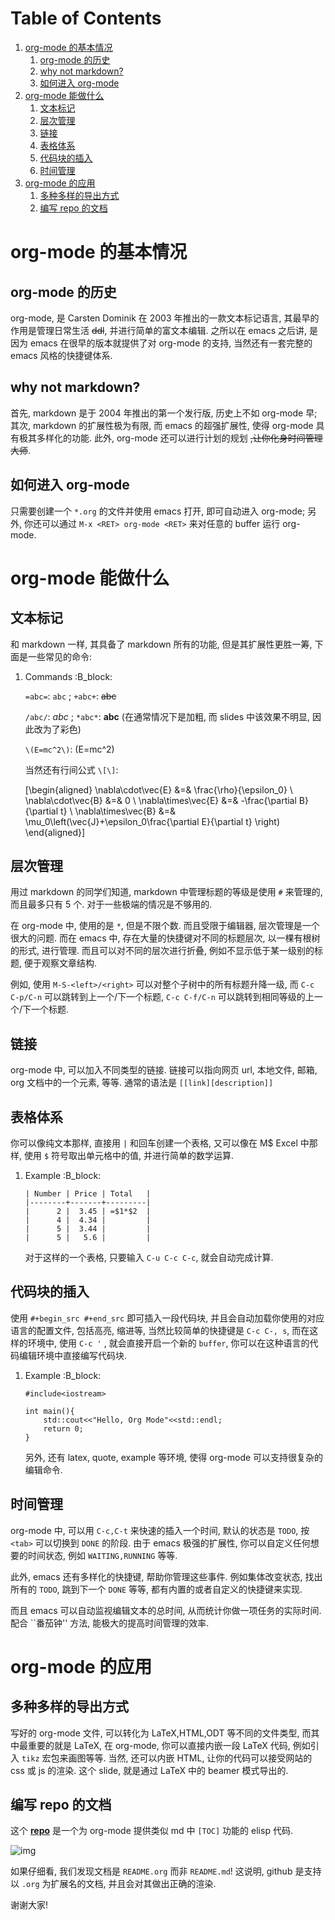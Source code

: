 
# Table of Contents

1.  [org-mode 的基本情况](#orgadebede)
    1.  [org-mode 的历史](#org02b0f10)
    2.  [why not markdown?](#orge786aa1)
    3.  [如何进入 org-mode](#org193c1f4)
2.  [org-mode 能做什么](#orga8c8893)
    1.  [文本标记](#org77d2d70)
    2.  [层次管理](#org79e440d)
    3.  [链接](#org6cd6f7a)
    4.  [表格体系](#org38111ad)
    5.  [代码块的插入](#org875ff70)
    6.  [时间管理](#org9345df8)
3.  [org-mode 的应用](#orgdf66916)
    1.  [多种多样的导出方式](#org4c28bcb)
    2.  [编写 repo 的文档](#org7ef261b)



<a id="orgadebede"></a>

# org-mode 的基本情况


<a id="org02b0f10"></a>

## org-mode 的历史

org-mode, 是 Carsten Dominik 在 2003 年推出的一款文本标记语言, 其最早的作用是管理日常生活 <del>ddl</del>, 并进行简单的富文本编辑. 之所以在 emacs 之后讲, 是因为 emacs 在很早的版本就提供了对 org-mode 的支持, 当然还有一套完整的 emacs 风格的快捷键体系.


<a id="orge786aa1"></a>

## why not markdown?

首先, markdown 是于 2004 年推出的第一个发行版, 历史上不如 org-mode 早; 其次, markdown 的扩展性极为有限, 而 emacs 的超强扩展性, 使得 org-mode 具有极其多样化的功能. 此外, org-mode 还可以进行计划的规划 <del>,让你化身时间管理大师</del>.


<a id="org193c1f4"></a>

## 如何进入 org-mode

只需要创建一个 `*.org` 的文件并使用 emacs 打开, 即可自动进入 org-mode; 另外, 你还可以通过 `M-x <RET> org-mode <RET>` 来对任意的 buffer 运行 org-mode.


<a id="orga8c8893"></a>

# org-mode 能做什么


<a id="org77d2d70"></a>

## 文本标记

和 markdown 一样, 其具备了 markdown 所有的功能, 但是其扩展性更胜一筹, 下面是一些常见的命令:

1.  Commands     :B_block:

    `=abc=`: `abc` ; `+abc+`: <del>abc</del>
    
    `/abc/`: *abc* ; `*abc*`: **abc** (在通常情况下是加粗, 而 slides 中该效果不明显, 因此改为了彩色)
    
    `\(E=mc^2\)`: \(E=mc^2\)
    
    当然还有行间公式 `\[\]`:
    
    \[\begin{aligned} \nabla\cdot\vec{E} &=& \frac{\rho}{\epsilon_0} \\ \nabla\cdot\vec{B} &=& 0 \\ \nabla\times\vec{E} &=& -\frac{\partial B}{\partial t} \\ \nabla\times\vec{B} &=& \mu_0\left(\vec{J}+\epsilon_0\frac{\partial E}{\partial t} \right) \end{aligned}\]


<a id="org79e440d"></a>

## 层次管理


用过 markdown 的同学们知道, markdown 中管理标题的等级是使用 `#` 来管理的, 而且最多只有 5 个. 对于一些极端的情况是不够用的.
    
在 org-mode 中, 使用的是 `*`, 但是不限个数. 而且受限于编辑器, 层次管理是一个很大的问题. 而在 emacs 中, 存在大量的快捷键对不同的标题层次, 以一棵有根树的形式, 进行管理. 而且可以对不同的层次进行折叠, 例如不显示低于某一级别的标题, 便于观察文章结构.


例如, 使用 `M-S-<left>/<right>` 可以对整个子树中的所有标题升降一级, 而 `C-c C-p/C-n` 可以跳转到上一个/下一个标题, `C-c C-f/C-n` 可以跳转到相同等级的上一个/下一个标题.


<a id="org6cd6f7a"></a>

## 链接

org-mode 中, 可以加入不同类型的链接. 链接可以指向网页 url, 本地文件, 邮箱, org 文档中的一个元素, 等等. 通常的语法是 `[[link][description]]`


<a id="org38111ad"></a>

## 表格体系

你可以像纯文本那样, 直接用 `|` 和回车创建一个表格, 又可以像在 M$ Excel 中那样, 使用 `$` 符号取出单元格中的值, 并进行简单的数学运算.

1.  Example     :B_block:

        | Number | Price | Total   |
        |--------+-------+---------|
        |      2 |  3.45 | =$1*$2  |
        |      4 |  4.34 |         |
        |      5 |  3.44 |         |
        |      5 |   5.6 |         |
    
    对于这样的一个表格, 只要输入 `C-u C-c C-c`, 就会自动完成计算.


<a id="org875ff70"></a>

## 代码块的插入

使用 `#+begin_src #+end_src` 即可插入一段代码块, 并且会自动加载你使用的对应语言的配置文件, 包括高亮, 缩进等, 当然比较简单的快捷键是 `C-c C-, s`, 而在这样的环境中, 使用 `C-c '` , 就会直接开启一个新的 `buffer`, 你可以在这种语言的代码编辑环境中直接编写代码块.   

1.  Example     :B_block:

        #include<iostream>
        
        int main(){
            std::cout<<"Hello, Org Mode"<<std::endl;
            return 0;
        }
    
    另外, 还有 latex, quote, example 等环境, 使得 org-mode 可以支持很复杂的编辑命令.


<a id="org9345df8"></a>

## 时间管理


org-mode 中, 可以用 `C-c,C-t` 来快速的插入一个时间, 默认的状态是 `TODO`, 按 `<tab>` 可以切换到 `DONE` 的阶段. 由于 emacs 极强的扩展性, 你可以自定义任何想要的时间状态, 例如 `WAITING,RUNNING` 等等.


此外, emacs 还有多样化的快捷键, 帮助你管理这些事件. 例如集体改变状态, 找出所有的 `TODO`, 跳到下一个 `DONE` 等等, 都有内置的或者自定义的快捷键来实现.


而且 emacs 可以自动监视编辑文本的总时间, 从而统计你做一项任务的实际时间. 配合 \`\`番茄钟'' 方法, 能极大的提高时间管理的效率.


<a id="orgdf66916"></a>

# org-mode 的应用


<a id="org4c28bcb"></a>

## 多种多样的导出方式

写好的 org-mode 文件, 可以转化为 LaTeX,HTML,ODT 等不同的文件类型, 而其中最重要的就是 LaTeX, 在 org-mode, 你可以直接内嵌一段 LaTeX 代码, 例如引入 `tikz` 宏包来画图等等. 当然, 还可以内嵌 HTML, 让你的代码可以接受网站的 css 或 js 的渲染. 这个 slide, 就是通过 LaTeX 中的 beamer 模式导出的.


<a id="org7ef261b"></a>

## 编写 repo 的文档

这个 **[repo](https://github.com/snosov1/toc-org/)** 是一个为 org-mode 提供类似 md 中 `[TOC]` 功能的 elisp 代码.

![img](/home/jiang/Pictures/shot.png)

如果仔细看, 我们发现文档是 `README.org` 而非 `README.md`! 这说明, github 是支持以 `.org` 为扩展名的文档, 并且会对其做出正确的渲染.


<div class="org-center">
<p>
谢谢大家!
</p>
</div>

